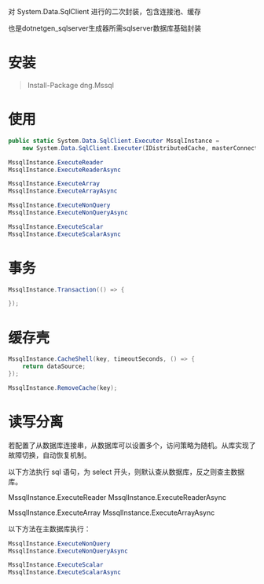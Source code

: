 对 System.Data.SqlClient 进行的二次封装，包含连接池、缓存

也是dotnetgen_sqlserver生成器所需sqlserver数据库基础封装

# 安装

> Install-Package dng.Mssql

# 使用

```csharp
public static System.Data.SqlClient.Executer MssqlInstance = 
    new System.Data.SqlClient.Executer(IDistributedCache, masterConnectionString, slaveConnectionStrings, ILogger);

MssqlInstance.ExecuteReader
MssqlInstance.ExecuteReaderAsync

MssqlInstance.ExecuteArray
MssqlInstance.ExecuteArrayAsync

MssqlInstance.ExecuteNonQuery
MssqlInstance.ExecuteNonQueryAsync

MssqlInstance.ExecuteScalar
MssqlInstance.ExecuteScalarAsync
```

# 事务

```csharp
MssqlInstance.Transaction(() => {

});
```

# 缓存壳

```csharp
MssqlInstance.CacheShell(key, timeoutSeconds, () => {
    return dataSource;
});

MssqlInstance.RemoveCache(key);
```

# 读写分离

若配置了从数据库连接串，从数据库可以设置多个，访问策略为随机。从库实现了故障切换，自动恢复机制。

以下方法执行 sql 语句，为 select 开头，则默认查从数据库，反之则查主数据库。

MssqlInstance.ExecuteReader
MssqlInstance.ExecuteReaderAsync

MssqlInstance.ExecuteArray
MssqlInstance.ExecuteArrayAsync

以下方法在主数据库执行：

```csharp
MssqlInstance.ExecuteNonQuery
MssqlInstance.ExecuteNonQueryAsync

MssqlInstance.ExecuteScalar
MssqlInstance.ExecuteScalarAsync
```
